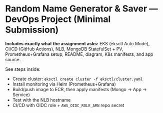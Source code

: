 # Random Name Generator & Saver — DevOps Project (Minimal Submission)

**Includes exactly what the assignment asks:** EKS (eksctl Auto Mode), CI/CD (GitHub Actions), NLB, MongoDB StatefulSet + PV, Prometheus+Grafana setup, README, diagram, K8s manifests, and app source.

See steps inside:
- Create cluster: `eksctl create cluster -f eksctl/cluster.yaml`
- Install monitoring via Helm (Prometheus+Grafana)
- Build/push image to ECR, then apply manifests (Mongo → App → Service)
- Test with the NLB hostname
- CI/CD with OIDC role + `AWS_OIDC_ROLE_ARN` repo secret
